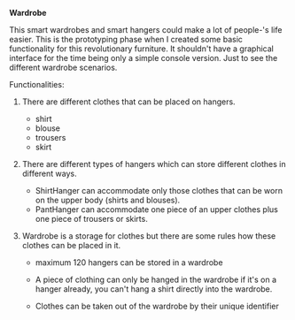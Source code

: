 **Wardrobe**


This smart wardrobes and smart hangers could make a lot of people-'s life easier. 
This is the prototyping phase when I created some basic functionality for this revolutionary furniture. 
It shouldn't have a graphical interface for the time being only a simple console version. 
Just to see the different wardrobe scenarios.

Functionalities:

1. There are different clothes that can be placed on hangers.
   - shirt
   - blouse
   - trousers
   - skirt
    
2. There are different types of hangers which can store different clothes in different ways.
    - ShirtHanger can accommodate only those clothes that can be worn on the upper body (shirts and blouses).
    - PantHanger can accommodate one piece of an upper clothes plus one piece of trousers or skirts.
   
3. Wardrobe is a storage for clothes but there are some rules how these clothes can be placed in it.
   - maximum 120 hangers can be stored in a wardrobe
   - A piece of clothing can only be hanged in the wardrobe if it's on a hanger already, 
     you can't hang a shirt directly into the wardrobe.
     
   - Clothes can be taken out of the wardrobe by their unique identifier




